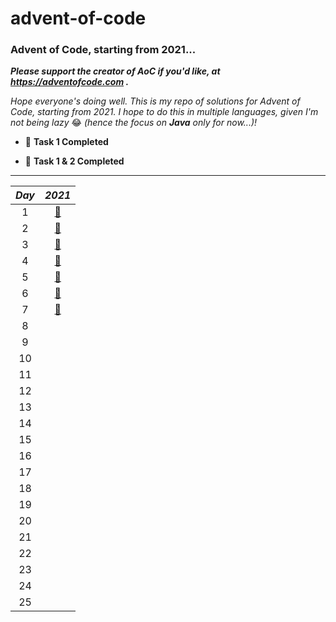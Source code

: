# advent-of-code

### Advent of Code, starting from 2021...

**_Please support the creator of AoC if you'd like, at https://adventofcode.com
._**

_Hope everyone's doing well. This is my repo of solutions for Advent of Code,
starting from 2021. I hope to do this in multiple languages, given I'm not being
lazy_ 😂 _(hence the focus on **Java** only for now...)!_

- 🎉 **Task 1 Completed**

- 🎊 **Task 1 & 2 Completed**

---

|_Day_|_2021_|
|:---:|:---:|
|1|[🎊](2021/src/main/java/com/jxng1/days/Day1.java)|
|2|[🎊](2021/src/main/java/com/jxng1/days/Day2.java)|
|3|[🎊](2021/src/main/java/com/jxng1/days/Day3.java)|
|4|[🎊](2021/src/main/java/com/jxng1/days/Day4.java)|
|5|[🎊](2021/src/main/java/com/jxng1/days/Day5.java)|
|6|[🎊](2021/src/main/java/com/jxng1/days/Day6.java)|
|7|[🎊](2021/src/main/java/com/jxng1/days/Day7.java)|
|8|
|9|
|10|
|11|
|12|
|13|
|14|
|15|
|16|
|17|
|18|
|19|
|20|
|21|
|22|
|23|
|24|
|25|


